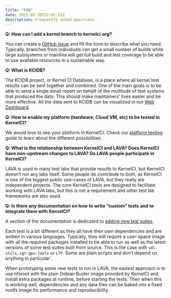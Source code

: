 ```yaml
---
title: "FAQ"
date: 2021-03-30T22:02:52Z
description: Frequently asked questions
---
```


**Q: How can I add a kernel branch to kernelci.org?**

You can create a [GitHub
issue](https://github.com/kernelci/kernelci-core/issues/new?assignees=&labels=&template=new-kernel-branch.md&title=Add+branch+BRANCH+from+TREE)
and fill the form to describe what you need.  Typically, branches from
individuals can get a small number of builds while large subsystems or mainline
will get full build and test coverage to be able to use available resources in
a sustainable way.

**Q: What is KCIDB?**

The KCIDB project, or Kernel CI Database, is a place where all kernel test
results can be sent together and combined.  One of the main goals is to be able
to send a single email report on behalf of the multitude of test systems that
produced the data.  This should make maintainers' lives easier and be more
effective.  All the data sent to KCIDB can be visualized in our [Web Dashboard](https://dashboard.kernelci.org/).

**Q: How to enable my platform (hardware, Cloud VM, etc) to be tested in KernelCI?**

We would love to see your platform in KernelCI. Check our [platform testing](/intro/platform-testing) guide to learn about the different possibilities.

**Q: What is the relationship between KernelCI and LAVA? Does KernelCI have
non-upstream changes to LAVA? Do LAVA people participate in KernelCI?**

LAVA is used in many test labs that provide results to KernelCI, but KernelCI
doesn’t run any labs itself. Some people do contribute to both, as KernelCI is
one of the biggest public use-cases of LAVA, but they really are independent
projects. The core KernelCI tools are designed to facilitate working with LAVA
labs, but this is not a requirement and other test lab frameworks are also
used.

**Q: Is there any documentation on how to write “custom” tests and to integrate
them with KernelCI?**

A section of the documentation is dedicated to [adding new test
suites](/maestro/pipeline/developer-documentation/).

Each test is a bit different as they all have their own dependencies and are
written in various languages. Typically, they will require a user-space image
with all the required packages installed to be able to run as well as the
latest versions of some test suites built from source. This is the case with
`v4l-utils`, `igt-gpu-tools` or `LTP`. Some are plain scripts and don’t depend
on anything in particular`.

When prototyping some new tests to run in LAVA, the easiest approach is to use
nfsroot with the plain Debian Buster image provided by KernelCI and install
extra packages at runtime, before starting the tests. Then when this is working
well, dependencies and any data files can be baked into a fixed rootfs image
for performance and reproducibility.
